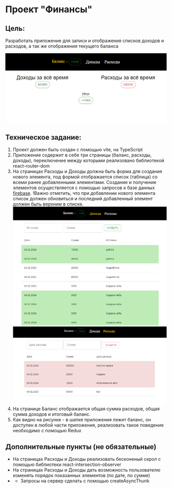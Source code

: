 # Проект "Финансы"

## Цель: 

Разработать приложение для записи и отображения списков доходов и расходов, а так же отображения текущего баланса

![alt](screen_1.png)

## Техническое задание:

1. Проект должен быть создан с помощью vite, на TypeScript
2. Приложение содержит в себе три страницы (баланс, расходы, доходы), переключение между которыми реализовано библиотекой react-router-dom
3. На страницах Расходы и Доходы должна быть форма для создания нового элемента, под формой отображается список (таблица) со всеми ранее добавленными элементами. Создание и получение элементов осуществляется с помощью запросов к базе данных [firebase](https://console.firebase.google.com/). !Важно отметить, что при добавлении нового элемента список должен обновиться и последний добавленный элемент должен быть верхним в списке.
![alt](screen_2.png)
![alt](screen_3.png)
4. На странице Баланс отображается общая сумма расходов, общая сумма доходов и итоговый баланс.
5. Как видно на рисунке - в шапке приложения лежит баланс, он доступен в любой части приложения, реализовать такое поведение необходимо с помощью Redux

## Дополнительные пункты (не обязательные)

* На страницах Расходы и Доходы реализовать бесконеный скрол с помощью библиотеки react-intersection-observer
* На страницах Расходы и Доходы дать возможность пользователю изменять порядок показанных элементов (по дате, по сумме)
* * Запросы на сервер сделать с помощью createAsyncThunk

